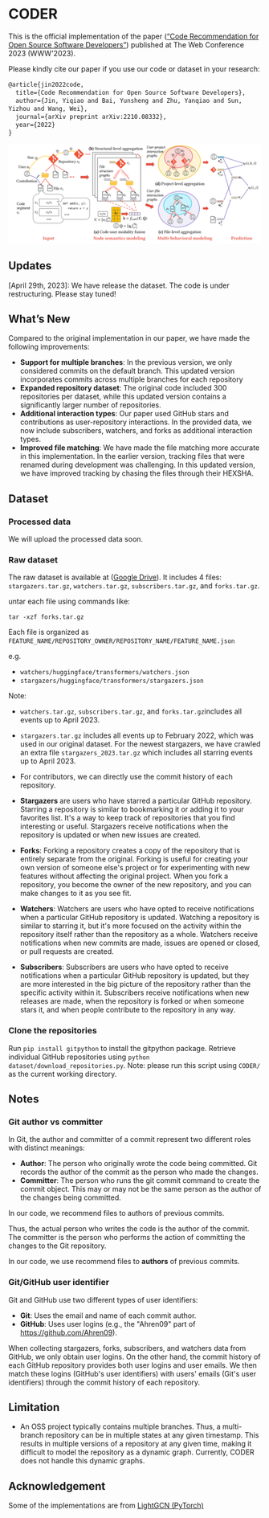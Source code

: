 # CODER

This is the official implementation of the paper ([“Code Recommendation for Open Source Software Developers”](https://arxiv.org/abs/2210.08332))  published at The Web Conference 2023 (WWW'2023).

Please kindly cite our paper if you use our code or dataset in your research:

```angular2html
@article{jin2022code,
  title={Code Recommendation for Open Source Software Developers},
  author={Jin, Yiqiao and Bai, Yunsheng and Zhu, Yanqiao and Sun, Yizhou and Wang, Wei},
  journal={arXiv preprint arXiv:2210.08332},
  year={2022}
}
```

![CODER](img/CODER.png)

## Updates

[April 29th, 2023]: We have release the dataset. The code is under restructuring. Please stay tuned!

## What’s New 

Compared to the original implementation in our paper, we have made the following improvements:

* **Support for multiple branches**: In the previous version, we only considered commits on the default branch. This updated version incorporates commits across multiple branches for each repository
* **Expanded repository dataset**: The original code included 300 repositories per dataset, while this updated version contains a significantly larger number of repositories.
* **Additional interaction types**: Our paper used GitHub stars and contributions as user-repository interactions. In the provided data, we now include subscribers, watchers, and forks as additional interaction types.
* **Improved file matching**: We have made the file matching more accurate in this implementation. In the earlier version, tracking files that were renamed during development was challenging. In this updated version, we have improved tracking by chasing the files through their HEXSHA.


## Dataset

### Processed data

We will upload the processed data soon.

### Raw dataset

The raw dataset is available at ([Google Drive](https://drive.google.com/drive/folders/1-dehBnSc9kBcEKwL9SroEqNMVoLOvU1F?usp=share_link)). It includes 4 files: `stargazers.tar.gz`, `watchers.tar.gz`, `subscribers.tar.gz`, and `forks.tar.gz`.

untar each file using commands like:

```
tar -xzf forks.tar.gz
```

Each file is organized as `FEATURE_NAME/REPOSITORY_OWNER/REPOSITORY_NAME/FEATURE_NAME.json`


e.g.

* `watchers/huggingface/transformers/watchers.json`
* `stargazers/huggingface/transformers/stargazers.json`

Note:

* `watchers.tar.gz`, `subscribers.tar.gz`, and `forks.tar.gz`includes all events up to April 2023.
* `stargazers.tar.gz` includes all events up to February 2022, which was used in our original dataset. For the newest stargazers, we have crawled an extra file `stargazers_2023.tar.gz` which includes all starring events up to April 2023.
* For contributors, we can directly use the commit history of each repository.


* **Stargazers** are users who have starred a particular GitHub repository. Starring a repository is similar to bookmarking it or adding it to your favorites list. It's a way to keep track of repositories that you find interesting or useful. Stargazers receive notifications when the repository is updated or when new issues are created.

* **Forks**: Forking a repository creates a copy of the repository that is entirely separate from the original. Forking is useful for creating your own version of someone else's project or for experimenting with new features without affecting the original project. When you fork a repository, you become the owner of the new repository, and you can make changes to it as you see fit.

* **Watchers**: Watchers are users who have opted to receive notifications when a particular GitHub repository is updated. Watching a repository is similar to starring it, but it's more focused on the activity within the repository itself rather than the repository as a whole. Watchers receive notifications when new commits are made, issues are opened or closed, or pull requests are created.

* **Subscribers**: Subscribers are users who have opted to receive notifications when a particular GitHub repository is updated, but they are more interested in the big picture of the repository rather than the specific activity within it. Subscribers receive notifications when new releases are made, when the repository is forked or when someone stars it, and when people contribute to the repository in any way.


### Clone the repositories

Run `pip install gitpython` to install the gitpython package.  Retrieve individual GitHub repositories using `python dataset/download_repositories.py`. Note: please run this script using `CODER/` as the current working directory.

## Notes

### Git author vs committer

In Git, the author and committer of a commit represent two different roles with distinct meanings:

* **Author**: The person who originally wrote the code being committed. Git records the author of the commit as the person who made the changes.
* **Committer**: The person who runs the git commit command to create the commit object. This may or may not be the same person as the author of the changes being committed.

In our code, we recommend files to authors of previous commits.


Thus, the actual person who writes the code is the author of the commit. The committer is the person who performs the action of committing the changes to the Git repository. 

In our code, we use recommend files to **authors** of previous commits.


### Git/GitHub user identifier

Git and GitHub use two different types of user identifiers:

* **Git**: Uses the email and name of each commit author.
* **GitHub**: Uses user logins (e.g., the "Ahren09" part of https://github.com/Ahren09).

When collecting stargazers, forks, subscribers, and watchers data from GitHub, we only obtain user logins. On the other hand, the commit history of each GitHub repository provides both user logins and user emails. We then match these logins (GitHub's user identifiers) with users' emails (Git's user identifiers) through the commit history of each repository.

## Limitation

* An OSS project typically contains multiple branches. Thus, a multi-branch repository can be in multiple states at any given timestamp. This results in multiple versions of a repository at any given time, making it difficult to model the repository as a dynamic graph. Currently, CODER does not handle this dynamic graphs.

## Acknowledgement
Some of the implementations are from [LightGCN (PyTorch)](https://github.com/gusye1234/LightGCN-PyTorch.git)

